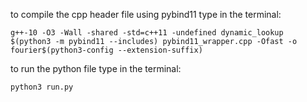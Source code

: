 to compile the cpp header file using pybind11 type in the terminal:
```
g++-10 -O3 -Wall -shared -std=c++11 -undefined dynamic_lookup $(python3 -m pybind11 --includes) pybind11_wrapper.cpp -Ofast -o fourier$(python3-config --extension-suffix)
```
to run the python file type in the terminal:
```
python3 run.py 